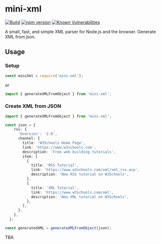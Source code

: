# mini-xml

[![Build](https://github.com/Aerilym/mini-xml/actions/workflows/build.yml/badge.svg)](https://github.com/Aerilym/mini-xml/actions/workflows/build.yml)
[![npm version](https://badge.fury.io/js/mini-xml.svg)](https://badge.fury.io/js/mini-xml)
[![Known Vulnerabilities](https://snyk.io/test/github/aerilym/mini-xml/badge.svg)](https://snyk.io/test/github/aerilym/mini-xml)

A small, fast, and simple XML parser for Node.js and the browser. Generate XML from json.

## Usage

### Setup

```JavaScript
const miniXml = require('mini-xml');
```

or

```TypeScript
import { generateXMLFromObject } from 'mini-xml';
```

### Create XML from JSON

```TypeScript
import { generateXMLFromObject } from 'mini-xml';

const json = {
    rss: {
      '@version': '2.0',
      channel: {
        title: 'W3Schools Home Page',
        link: 'https://www.w3schools.com',
        description: 'Free web building tutorials',
        item: [
          {
            title: 'RSS Tutorial',
            link: 'https://www.w3schools.com/xml/xml_rss.asp',
            description: 'New RSS tutorial on W3Schools',
          },
          {
            title: 'XML Tutorial',
            link: 'https://www.w3schools.com/xml',
            description: 'New XML tutorial on W3Schools',
          },
        ],
      },
    },
  };

const generatedXML = generateXMLFromObject(json);

```

TBA
